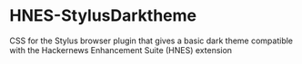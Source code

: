 # HNES-StylusDarktheme
CSS for the Stylus browser plugin that gives a basic dark theme compatible with the Hackernews Enhancement Suite (HNES) extension
